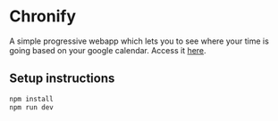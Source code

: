 # Chronify

A simple progressive webapp which lets you to see where your time is going based on your google calendar. Access it [here](https://chronify.silferein.com).

## Setup instructions

```zsh
npm install
npm run dev
```
